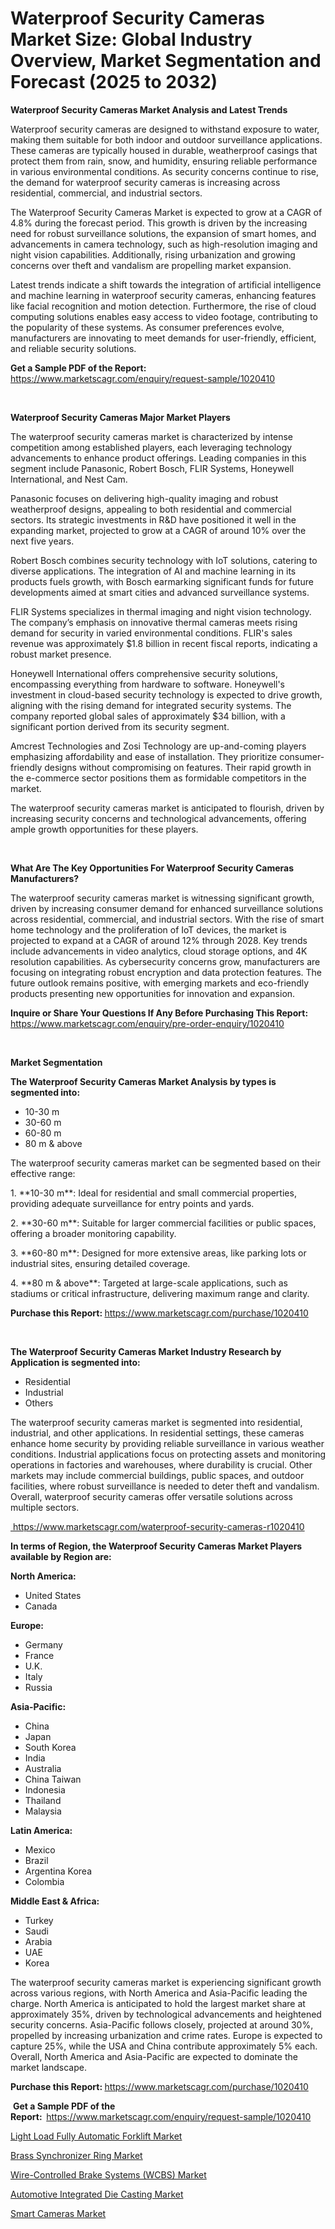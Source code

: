 <p><h1>Waterproof Security Cameras Market Size: Global Industry Overview, Market Segmentation and Forecast (2025 to 2032)</h1></p><p><strong>Waterproof Security Cameras Market Analysis and Latest Trends</strong></p>
<p><p>Waterproof security cameras are designed to withstand exposure to water, making them suitable for both indoor and outdoor surveillance applications. These cameras are typically housed in durable, weatherproof casings that protect them from rain, snow, and humidity, ensuring reliable performance in various environmental conditions. As security concerns continue to rise, the demand for waterproof security cameras is increasing across residential, commercial, and industrial sectors.</p><p>The Waterproof Security Cameras Market is expected to grow at a CAGR of 4.8% during the forecast period. This growth is driven by the increasing need for robust surveillance solutions, the expansion of smart homes, and advancements in camera technology, such as high-resolution imaging and night vision capabilities. Additionally, rising urbanization and growing concerns over theft and vandalism are propelling market expansion.</p><p>Latest trends indicate a shift towards the integration of artificial intelligence and machine learning in waterproof security cameras, enhancing features like facial recognition and motion detection. Furthermore, the rise of cloud computing solutions enables easy access to video footage, contributing to the popularity of these systems. As consumer preferences evolve, manufacturers are innovating to meet demands for user-friendly, efficient, and reliable security solutions.</p></p>
<p><strong>Get a Sample PDF of the Report:&nbsp;</strong> <a href="https://www.marketscagr.com/enquiry/request-sample/1020410?utm_campaign=1944&utm_medium=2&utm_source=Github&utm_content=ia&utm_term=05022025&utm_id=waterproof-security-cameras">https://www.marketscagr.com/enquiry/request-sample/1020410</a></p>
<p>&nbsp;</p>
<p><strong>Waterproof Security Cameras Major Market Players</strong></p>
<p><p>The waterproof security cameras market is characterized by intense competition among established players, each leveraging technology advancements to enhance product offerings. Leading companies in this segment include Panasonic, Robert Bosch, FLIR Systems, Honeywell International, and Nest Cam.</p><p>Panasonic focuses on delivering high-quality imaging and robust weatherproof designs, appealing to both residential and commercial sectors. Its strategic investments in R&D have positioned it well in the expanding market, projected to grow at a CAGR of around 10% over the next five years.</p><p>Robert Bosch combines security technology with IoT solutions, catering to diverse applications. The integration of AI and machine learning in its products fuels growth, with Bosch earmarking significant funds for future developments aimed at smart cities and advanced surveillance systems.</p><p>FLIR Systems specializes in thermal imaging and night vision technology. The company’s emphasis on innovative thermal cameras meets rising demand for security in varied environmental conditions. FLIR's sales revenue was approximately $1.8 billion in recent fiscal reports, indicating a robust market presence.</p><p>Honeywell International offers comprehensive security solutions, encompassing everything from hardware to software. Honeywell's investment in cloud-based security technology is expected to drive growth, aligning with the rising demand for integrated security systems. The company reported global sales of approximately $34 billion, with a significant portion derived from its security segment.</p><p>Amcrest Technologies and Zosi Technology are up-and-coming players emphasizing affordability and ease of installation. They prioritize consumer-friendly designs without compromising on features. Their rapid growth in the e-commerce sector positions them as formidable competitors in the market.</p><p>The waterproof security cameras market is anticipated to flourish, driven by increasing security concerns and technological advancements, offering ample growth opportunities for these players.</p></p>
<p>&nbsp;</p>
<p><strong>What Are The Key Opportunities For Waterproof Security Cameras Manufacturers?</strong></p>
<p><p>The waterproof security cameras market is witnessing significant growth, driven by increasing consumer demand for enhanced surveillance solutions across residential, commercial, and industrial sectors. With the rise of smart home technology and the proliferation of IoT devices, the market is projected to expand at a CAGR of around 12% through 2028. Key trends include advancements in video analytics, cloud storage options, and 4K resolution capabilities. As cybersecurity concerns grow, manufacturers are focusing on integrating robust encryption and data protection features. The future outlook remains positive, with emerging markets and eco-friendly products presenting new opportunities for innovation and expansion.</p></p>
<p><strong>Inquire or Share Your Questions If Any Before Purchasing This Report:</strong> <a href="https://www.marketscagr.com/enquiry/pre-order-enquiry/1020410?utm_campaign=1944&utm_medium=2&utm_source=Github&utm_content=ia&utm_term=05022025&utm_id=waterproof-security-cameras">https://www.marketscagr.com/enquiry/pre-order-enquiry/1020410</a></p>
<p>&nbsp;</p>
<p><strong>Market Segmentation</strong></p>
<p><strong>The Waterproof Security Cameras Market Analysis by types is segmented into:</strong></p>
<p><ul><li>10-30 m</li><li>30-60 m</li><li>60-80 m</li><li>80 m & above</li></ul></p>
<p><p>The waterproof security cameras market can be segmented based on their effective range: </p><p>1. **10-30 m**: Ideal for residential and small commercial properties, providing adequate surveillance for entry points and yards. </p><p>2. **30-60 m**: Suitable for larger commercial facilities or public spaces, offering a broader monitoring capability. </p><p>3. **60-80 m**: Designed for more extensive areas, like parking lots or industrial sites, ensuring detailed coverage. </p><p>4. **80 m & above**: Targeted at large-scale applications, such as stadiums or critical infrastructure, delivering maximum range and clarity.</p></p>
<p><strong>Purchase this Report:&nbsp;</strong><a href="https://www.marketscagr.com/purchase/1020410?utm_campaign=1944&utm_medium=2&utm_source=Github&utm_content=ia&utm_term=05022025&utm_id=waterproof-security-cameras">https://www.marketscagr.com/purchase/1020410</a></p>
<p>&nbsp;</p>
<p><strong>The Waterproof Security Cameras Market Industry Research by Application is segmented into:</strong></p>
<p><ul><li>Residential</li><li>Industrial</li><li>Others</li></ul></p>
<p><p>The waterproof security cameras market is segmented into residential, industrial, and other applications. In residential settings, these cameras enhance home security by providing reliable surveillance in various weather conditions. Industrial applications focus on protecting assets and monitoring operations in factories and warehouses, where durability is crucial. Other markets may include commercial buildings, public spaces, and outdoor facilities, where robust surveillance is needed to deter theft and vandalism. Overall, waterproof security cameras offer versatile solutions across multiple sectors.</p></p>
<p><a href="https://www.marketscagr.com/waterproof-security-cameras-r1020410?utm_campaign=1944&utm_medium=2&utm_source=Github&utm_content=ia&utm_term=05022025&utm_id=waterproof-security-cameras">&nbsp;https://www.marketscagr.com/waterproof-security-cameras-r1020410</a></p>
<p><strong>In terms of Region, the Waterproof Security Cameras Market Players available by Region are:</strong></p>
<p>
    <p> <strong> North America: </strong>
        <ul>
            <li>United States</li>
            <li>Canada</li>
        </ul>
        </p> 
    <p> <strong> Europe: </strong>
        <ul>
            <li>Germany</li>
            <li>France</li>
            <li>U.K.</li>
            <li>Italy</li>
            <li>Russia</li>
        </ul>
        </p> 
    <p> <strong> Asia-Pacific: </strong>
        <ul>
            <li>China</li>
            <li>Japan</li>
            <li>South Korea</li>
            <li>India</li>
            <li>Australia</li>
            <li>China Taiwan</li>
            <li>Indonesia</li>
            <li>Thailand</li>
            <li>Malaysia</li>
        </ul>
        </p> 
    <p> <strong> Latin America: </strong>
        <ul>
            <li>Mexico</li>
            <li>Brazil</li>
            <li>Argentina Korea</li>
            <li>Colombia</li>
        </ul>
        </p> 
    <p> <strong> Middle East & Africa: </strong>
        <ul>
            <li>Turkey</li>
            <li>Saudi</li>
            <li>Arabia</li>
            <li>UAE</li>
            <li>Korea</li>
        </ul>
    </p>
    </p>
<p><p>The waterproof security cameras market is experiencing significant growth across various regions, with North America and Asia-Pacific leading the charge. North America is anticipated to hold the largest market share at approximately 35%, driven by technological advancements and heightened security concerns. Asia-Pacific follows closely, projected at around 30%, propelled by increasing urbanization and crime rates. Europe is expected to capture 25%, while the USA and China contribute approximately 5% each. Overall, North America and Asia-Pacific are expected to dominate the market landscape.</p></p>
<p><strong>Purchase this Report: </strong><a href="https://www.marketscagr.com/purchase/1020410?utm_campaign=1944&utm_medium=2&utm_source=Github&utm_content=ia&utm_term=05022025&utm_id=waterproof-security-cameras">https://www.marketscagr.com/purchase/1020410</a></p>
<p>&nbsp;<strong>Get a Sample PDF of the Report:&nbsp;&nbsp;</strong><a href="https://www.marketscagr.com/enquiry/request-sample/1020410?utm_campaign=1944&utm_medium=2&utm_source=Github&utm_content=ia&utm_term=05022025&utm_id=waterproof-security-cameras">https://www.marketscagr.com/enquiry/request-sample/1020410</a></p>
<p><strong></strong></p>
<p><p><a href="https://www.linkedin.com/pulse/in-depth-analysis-light-load-fully-automatic-forklift-y1wnc?utm_campaign=1944&utm_medium=2&utm_source=Github&utm_content=ia&utm_term=05022025&utm_id=waterproof-security-cameras">Light Load Fully Automatic Forklift Market</a></p><p><a href="https://www.linkedin.com/pulse/brass-synchronizer-ring-market-growth-forecast-from-2025-0r6pe?utm_campaign=1944&utm_medium=2&utm_source=Github&utm_content=ia&utm_term=05022025&utm_id=waterproof-security-cameras">Brass Synchronizer Ring Market</a></p><p><a href="https://www.linkedin.com/pulse/wire-controlled-brake-systems-wcbs-market-insights-revenue-76eme?utm_campaign=1944&utm_medium=2&utm_source=Github&utm_content=ia&utm_term=05022025&utm_id=waterproof-security-cameras">Wire-Controlled Brake Systems (WCBS) Market</a></p><p><a href="https://www.linkedin.com/pulse/future-trends-growth-prospects-automotive-integrated-0he2e?utm_campaign=1944&utm_medium=2&utm_source=Github&utm_content=ia&utm_term=05022025&utm_id=waterproof-security-cameras">Automotive Integrated Die Casting Market</a></p><p><a href="https://github.com/Chiragrp22/Market-Research-Report-List-7/blob/main/smart-cameras-market.md?utm_campaign=1944&utm_medium=2&utm_source=Github&utm_content=ia&utm_term=05022025&utm_id=waterproof-security-cameras">Smart Cameras Market</a></p></p>